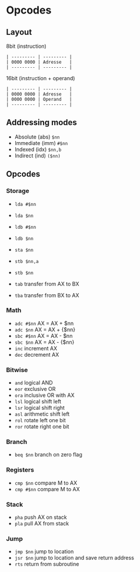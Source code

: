 # Opcodes

## Layout

8bit (instruction)

```
| --------- | --------- |
| 0000 0000 | Adresse   |
| --------- | --------- |
```

16bit (instruction + operand)

```
| --------- | --------- |
| 0000 0000 | Adresse   |
| 0000 0000 | Operand   |
| --------- | --------- |
```

## Addressing modes

* Absolute (abs) `$nn`
* Immediate (imm) `#$nn`
* Indexed (idx) `$nn,b`
* Indirect (ind) `($nn)`

## Opcodes

### Storage

* `lda #$nn`
* `lda $nn`
* `ldb #$nn`
* `ldb $nn`

* `sta $nn`
* `stb $nn,a`
* `stb $nn`

* `tab` transfer from AX to BX
* `tba` transfer from BX to AX

### Math

* `adc #$nn` AX = AX + $nn
* `adc $nn` AX = AX + {$nn}
* `sbc #$nn` AX = AX - $nn
* `sbc $nn` AX = AX - {$nn}
* `inc` increment AX
* `dec` decrement AX

### Bitwise

* `and` logical AND
* `eor` exclusive OR
* `ora` inclusive OR with AX
* `lsl` logical shift left
* `lsr` logical shift right
* `asl` arithmetic shift left
* `rol` rotate left one bit
* `ror` rotate right one bit

### Branch

* `beq $nn` branch on zero flag

### Registers

* `cmp $nn` compare M to AX
* `cmp #$nn` compare M to AX

### Stack

* `pha` push AX on stack
* `pla` pull AX from stack

### Jump

* `jmp $nn` jump to location
* `jsr $nn` jump to location and save return address
* `rts` return from subroutine
